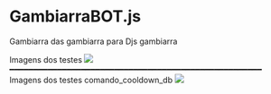 # GambiarraBOT.js
Gambiarra das gambiarra para Djs gambiarra

Imagens dos testes
<img src="https://i.imgur.com/UHjVOBb.png">
━━━━━━━━━━━━━━━━━━━━━━━━━━━━━━━━━━━━━━━━━━━━━━━━━━━━━<br>
Imagens dos testes comando_cooldown_db
<img src="https://i.imgur.com/YqVg04B.png">
